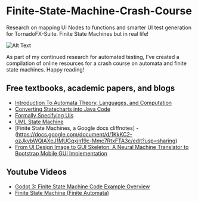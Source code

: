 # Finite-State-Machine-Crash-Course
Research on mapping UI Nodes to functions and smarter UI test generation for TornadoFX-Suite. Finite State Machines but in real life!

![Alt Text](https://media.giphy.com/media/26ufe34jLiGEOqyM8/giphy.gif)

As part of my continued research for automated testing, I've created a compilation of online resources for a crash course on automata and finite state machines. Happy reading!

## Free textbooks, academic papers, and blogs
* [Introduction To Automata Theory, Languages, and Computation](https://mcdtu.files.wordpress.com/2017/03/introduction-to-automata-theory.pdf)
* [Converting Statecharts into Java Code](http://www.iplab.cs.tsukuba.ac.jp/paper/international/ali-idpt99.pdf)
* [Formally Specifying UIs](https://www.hillelwayne.com/post/formally-specifying-uis/)
* [UML State Machine](https://en.wikipedia.org/wiki/UML_state_machine)
* [Finite State Machines, a Google docs cliffnotes] - (https://docs.google.com/document/d/1KkKC2-ozJkvbWQIAXeJ1MUGqxjn19c-Mmc7RtxFTA3c/edit?usp=sharing)
* [From UI Design Image to GUI Skeleton: A Neural Machine
Translator to Bootstrap Mobile GUI Implementation](https://chunyang-chen.github.io/publication/ui2code.pdf)


## Youtube Videos
* [Godot 3: Finite State Machine Code Example Overview](https://www.youtube.com/watch?v=Ty4wZL7pDME&t=1s)
* [Finite State Machine (Finite Automata)](https://www.youtube.com/watch?v=Qa6csfkK7_I)

